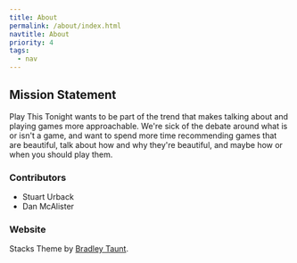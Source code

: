 ```yaml
---
title: About
permalink: /about/index.html
navtitle: About
priority: 4
tags:
  - nav
---
```


## Mission Statement

Play This Tonight wants to be part of the trend that makes talking about and playing games more approachable. We're sick of the debate around what is or isn't a game, and want to spend more time recommending games that are beautiful, talk about how and why they're beautiful, and maybe how or when you should play them.

### Contributors

- Stuart Urback
- Dan McAlister

### Website

Stacks Theme by [Bradley Taunt](https://bradleytaunt.com).
